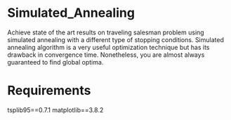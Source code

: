 # Simulated_Annealing
Achieve state of the art results on traveling salesman problem using simulated annealing with a different type of stopping conditions. 
Simulated annealing algorithm is a very useful optimization technique but has its drawback in convergence time. Nonetheless, you are almost always guaranteed to find global optima.

# Requirements
tsplib95==0.7.1
matplotlib==3.8.2